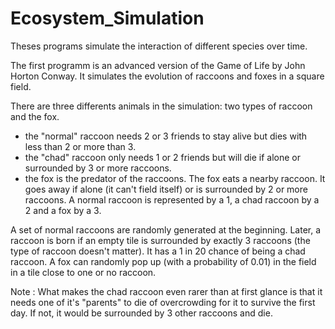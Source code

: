 # Ecosystem_Simulation
Theses programs simulate the interaction of different species over time.

The first programm is an advanced version of the Game of Life by John Horton Conway. It simulates the evolution of raccoons 
and foxes in a square field.

There are three differents animals in the simulation: two types of raccoon and the fox.
- the "normal" raccoon needs 2 or 3 friends to stay alive but dies with less than 2 or more than 3.
- the "chad" raccoon only needs 1 or 2 friends but will die if alone or surrounded by 3 or more raccoons.
- the fox is the predator of the raccoons. The fox eats a nearby raccoon. It goes away if alone (it can't field itself)
  or is surrounded by 2 or more raccoons.
A normal raccoon is represented by a 1, a chad raccoon by a 2 and a fox by a 3.

A set of normal raccoons are randomly generated at the beginning. Later, a raccoon is born if an empty tile is 
surrounded by exactly 3 raccoons (the type of raccoon doesn't matter). It has a 1 in 20 chance of being a chad raccoon. 
A fox can randomly pop up (with a probability of 0.01) in the field in a tile close to one or no raccoon. 

Note : What makes the chad raccoon even rarer than at first glance is that it needs one of it's "parents" to die of 
overcrowding for it to survive the first day. If not, it would be surrounded by 3 other raccoons and die.

